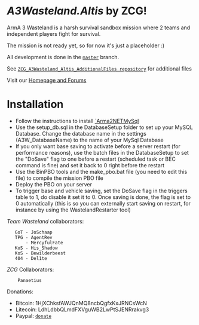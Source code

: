 *A3Wasteland.Altis* by ZCG!
===================

ArmA 3 Wasteland is a harsh survival sandbox mission where 2 teams and independent players fight for survival.


The mission is not ready yet, so for now it's just a placeholder :)

All development is done in the <a href="https://github.com/Panaetius/ZCG_A3Wasteland_Altis/tree/master">`master`</a> branch.

See <a href="https://github.com/Panaetius/ZCG_A3Wasteland_Altis_AdditionalFiles">`ZCG_A3Wasteland_Altis_AdditionalFiles repository`</a> for additional files

Visit our <a href="http://zcgservers.net/">Homepage and Forums</a>

Installation
============

- Follow the instructions to install <a href="http://arma2netmysqlplugin.readthedocs.org/en/latest/">`Arma2NETMySql</a>
- Use the setup_db.sql in the DatabaseSetup folder to set up your MySQL Database. Change the database name in the settings (A3W_DatabaseName) to the name of your MySql Database
- If you only want base saving to activate before a server restart (for performance reasons), use the batch files in the DatabaseSetup to set the "DoSave" flag to one before a restart (scheduled task or BEC command is fine) and set it back to 0 right before the restart
- Use the BinPBO tools and the make_pbo.bat file (you need to edit this file) to compile the mission PBO file
- Deploy the PBO on your server
- To trigger base and vehicle saving, set the DoSave flag in the triggers table to 1, do disable it set it to 0. Once saving is done, the flag is set to 0 automatically (this is so you can externally start saving on restart, for instance by using the WastelandRestarter tool)


*Team Wasteland* collaborators:

       GoT - JoSchaap
       TPG - AgentRev
           - MercyfulFate
       KoS - His_Shadow
       KoS - Bewilderbeest
       404 - Del1te
	   
	   
	   
*ZCG* Collaborators:

		Panaetius

		
Donations:

- Bitcoin: 1HjXChksfAWJQnMQ8ncbQgfxKxJRNCsWcN
- Litecoin: LdhLdbbQLmdFXVguWB2LwPtSJENRrakvg3
- Paypal: <a href="https://www.paypal.com/cgi-bin/webscr?cmd=_s-xclick&hosted_button_id=ZVBDQQLY5MGPA">`donate`</a>


